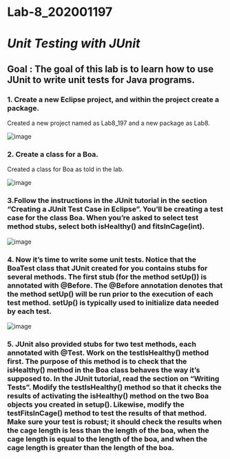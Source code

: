 # Lab-8_202001197
# *Unit Testing with JUnit*  
## Goal : The goal of this lab is to learn how to use JUnit to write unit tests for Java programs.  
### 1. Create a new Eclipse project, and within the project create a package.  
Created a new project named as Lab8_197 and a new package as Lab8.  
  
![image](https://user-images.githubusercontent.com/77341773/233332683-4ca54c8c-364c-4efa-a91d-a4490d6ebb43.png)

### 2. Create a class for a Boa.
Created a class for Boa as told in the lab.  

![image](https://user-images.githubusercontent.com/77341773/233333101-cf7a3c31-71c9-4029-84ca-28c785a9a023.png)

### 3.Follow the instructions in the JUnit tutorial in the section “Creating a JUnit Test Case in Eclipse”. You’ll be creating a test case for the class Boa. When you’re asked to select test method stubs, select both isHealthy() and fitsInCage(int).  
   
![image](https://user-images.githubusercontent.com/77341773/233333256-ad2b47db-2149-4d7e-b48f-d09d7d6b2abf.png)
  
### 4. Now it’s time to write some unit tests. Notice that the BoaTest class that JUnit created for you contains stubs for several methods. The first stub (for the method setUp()) is annotated with @Before. The @Before annotation denotes that the method setUp() will be run prior to the execution of each test method. setUp() is typically used to initialize data needed by each test.
  
  ![image](https://user-images.githubusercontent.com/77341773/233333989-2368f962-8ccb-46b9-b5c1-aa94f275f92a.png)
### 5. JUnit also provided stubs for two test methods, each annotated with @Test. Work on the testIsHealthy() method first. The purpose of this method is to check that the isHealthy() method in the Boa class behaves the way it’s supposed to. In the JUnit tutorial, read the section on “Writing Tests”. Modify the testIsHealthy() method so that it checks the results of activating the isHealthy() method on the two Boa objects you created in setup(). Likewise, modify the testFitsInCage() method to test the results of that method. Make sure your test is robust; it should check the results when the cage length is less than the length of the boa, when the cage length is equal to the length of the boa, and when the cage length is greater than the length of the boa.
